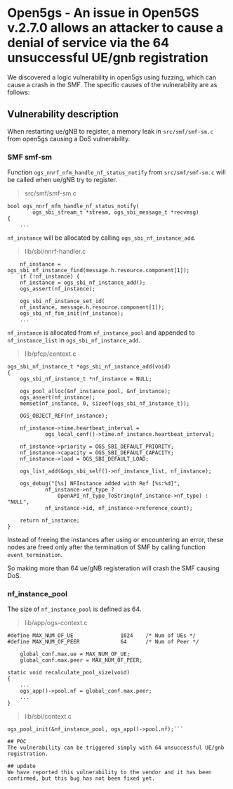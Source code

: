 # Open5gs - An issue in Open5GS v.2.7.0 allows an attacker to cause a denial of service via the 64 unsuccessful UE/gnb registration
We discovered a logic vulnerability in open5gs using fuzzing, which can cause a crash in the SMF.
The specific causes of the vulnerability are as follows:

## Vulnerability description
When restarting ue/gNB to register, a memory leak in `src/smf/smf-sm.c` from open5gs causing a DoS vulnerability.
### SMF smf-sm
Function `ogs_nnrf_nfm_handle_nf_status_notify` from `src/smf/smf-sm.c` will be called when ue/gNB try to register.

> src/smf/smf-sm.c
```c=95
bool ogs_nnrf_nfm_handle_nf_status_notify(
        ogs_sbi_stream_t *stream, ogs_sbi_message_t *recvmsg)
{
    ...
```
`nf_instance` will be allocated by calling `ogs_sbi_nf_instance_add`.

> lib/sbi/nnrf-handler.c
```c=145
    nf_instance = ogs_sbi_nf_instance_find(message.h.resource.component[1]);
    if (!nf_instance) {
    nf_instance = ogs_sbi_nf_instance_add();
    ogs_assert(nf_instance);

    ogs_sbi_nf_instance_set_id(
    nf_instance, message.h.resource.component[1]);
    ogs_sbi_nf_fsm_init(nf_instance);
    ...
```

`nf_instance` is allocated from `nf_instance_pool` and appended to `nf_instance_list` in `ogs_sbi_nf_instance_add`. 

> lib/pfcp/context.c

```c=635
ogs_sbi_nf_instance_t *ogs_sbi_nf_instance_add(void)
{
    ogs_sbi_nf_instance_t *nf_instance = NULL;

    ogs_pool_alloc(&nf_instance_pool, &nf_instance);
    ogs_assert(nf_instance);
    memset(nf_instance, 0, sizeof(ogs_sbi_nf_instance_t));

    OGS_OBJECT_REF(nf_instance);

    nf_instance->time.heartbeat_interval =
            ogs_local_conf()->time.nf_instance.heartbeat_interval;

    nf_instance->priority = OGS_SBI_DEFAULT_PRIORITY;
    nf_instance->capacity = OGS_SBI_DEFAULT_CAPACITY;
    nf_instance->load = OGS_SBI_DEFAULT_LOAD;

    ogs_list_add(&ogs_sbi_self()->nf_instance_list, nf_instance);

    ogs_debug("[%s] NFInstance added with Ref [%s:%d]",
            nf_instance->nf_type ?
                OpenAPI_nf_type_ToString(nf_instance->nf_type) : "NULL",
            nf_instance->id, nf_instance->reference_count);

    return nf_instance;
}
```


Instead of freeing the instances after using or encountering an error, these nodes are freed only after the termination of SMF by calling function `event_termination`.

So making more than 64 ue/gNB registeration will crash the SMF causing DoS.

### nf_instance_pool

The size of `nf_instance_pool` is defined as 64.

> lib/app/ogs-context.c
```c=175
#define MAX_NUM_OF_UE               1024    /* Num of UEs */
#define MAX_NUM_OF_PEER             64      /* Num of Peer */

    global_conf.max.ue = MAX_NUM_OF_UE;
    global_conf.max.peer = MAX_NUM_OF_PEER;
```
```c=65
static void recalculate_pool_size(void)
{
    ...
    ogs_app()->pool.nf = global_conf.max.peer;
    ...
}
```

> lib/sbi/context.c
```c=51
ogs_pool_init(&nf_instance_pool, ogs_app()->pool.nf);```

## POC
The vulnerability can be triggered simply with 64 unsuccessful UE/gnb registration.

## update
We have reported this vulnerability to the vendor and it has been confirmed, but this bug has not been fixed yet.
